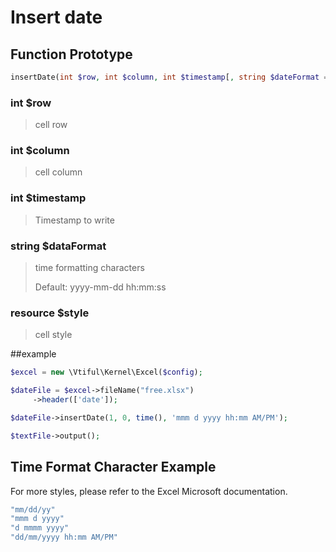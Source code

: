 # Insert date

## **Function Prototype**

```php
insertDate(int $row, int $column, int $timestamp[, string $dateFormat = 'yyyy-mm-dd hh:mm:ss', resource $style])
```

### **int $row**

> cell row

### **int $column**

> cell column

### **int $timestamp**

> Timestamp to write

### **string $dataFormat**

> time formatting characters
>
> Default: yyyy-mm-dd hh:mm:ss

### **resource $style**

> cell style

##example

```php
$excel = new \Vtiful\Kernel\Excel($config);

$dateFile = $excel->fileName("free.xlsx")
     ->header(['date']);

$dateFile->insertDate(1, 0, time(), 'mmm d yyyy hh:mm AM/PM');

$textFile->output();
```

## Time Format Character Example

For more styles, please refer to the Excel Microsoft documentation.

```php
"mm/dd/yy"
"mmm d yyyy"
"d mmmm yyyy"
"dd/mm/yyyy hh:mm AM/PM"
```
